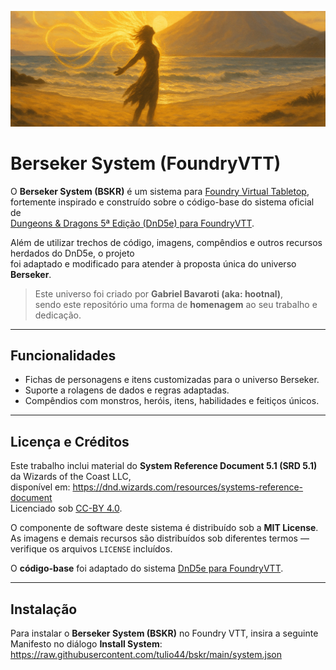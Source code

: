 ![](https://github.com/tulio44/bskr/blob/main/ui/official/banner-character-dark.webp?raw=true)

# Berseker System (FoundryVTT)

O **Berseker System (BSKR)** é um sistema para [Foundry Virtual Tabletop](http://foundryvtt.com),  
fortemente inspirado e construído sobre o código-base do sistema oficial de  
[Dungeons & Dragons 5ª Edição (DnD5e) para FoundryVTT](https://gitlab.com/foundrynet/dnd5e).  

Além de utilizar trechos de código, imagens, compêndios e outros recursos herdados do DnD5e, o projeto  
foi adaptado e modificado para atender à proposta única do universo **Berseker**.  

> Este universo foi criado por **Gabriel Bavaroti (aka: hootnal)**,  
> sendo este repositório uma forma de **homenagem** ao seu trabalho e dedicação.

---

## Funcionalidades

- Fichas de personagens e itens customizadas para o universo Berseker.  
- Suporte a rolagens de dados e regras adaptadas.  
- Compêndios com monstros, heróis, itens, habilidades e feitiços únicos.  

---

## Licença e Créditos

Este trabalho inclui material do **System Reference Document 5.1 (SRD 5.1)** da Wizards of the Coast LLC,  
disponível em: https://dnd.wizards.com/resources/systems-reference-document  
Licenciado sob [CC-BY 4.0](https://creativecommons.org/licenses/by/4.0/legalcode).  

O componente de software deste sistema é distribuído sob a **MIT License**.  
As imagens e demais recursos são distribuídos sob diferentes termos — verifique os arquivos `LICENSE` incluídos.  

O **código-base** foi adaptado do sistema [DnD5e para FoundryVTT](https://gitlab.com/foundrynet/dnd5e).  

---

## Instalação

Para instalar o **Berseker System (BSKR)** no Foundry VTT, insira a seguinte Manifesto no diálogo **Install System**:  
https://raw.githubusercontent.com/tulio44/bskr/main/system.json
